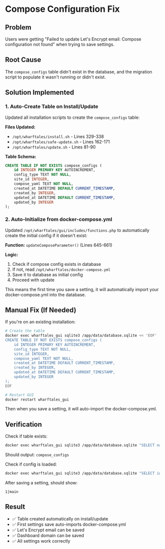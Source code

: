 # Compose Configuration Fix

## Problem
Users were getting "Failed to update Let's Encrypt email: Compose configuration not found" when trying to save settings.

## Root Cause
The `compose_configs` table didn't exist in the database, and the migration script to populate it wasn't running or didn't exist.

## Solution Implemented

### 1. Auto-Create Table on Install/Update

Updated all installation scripts to create the `compose_configs` table:

**Files Updated:**
- `/opt/wharftales/install.sh` - Lines 329-338
- `/opt/wharftales/safe-update.sh` - Lines 162-171  
- `/opt/wharftales/update.sh` - Lines 81-90

**Table Schema:**
```sql
CREATE TABLE IF NOT EXISTS compose_configs (
    id INTEGER PRIMARY KEY AUTOINCREMENT,
    config_type TEXT NOT NULL,
    site_id INTEGER,
    compose_yaml TEXT NOT NULL,
    created_at DATETIME DEFAULT CURRENT_TIMESTAMP,
    created_by INTEGER,
    updated_at DATETIME DEFAULT CURRENT_TIMESTAMP,
    updated_by INTEGER
);
```

### 2. Auto-Initialize from docker-compose.yml

Updated `/opt/wharftales/gui/includes/functions.php` to automatically create the initial config if it doesn't exist:

**Function:** `updateComposeParameter()` (Lines 645-661)

**Logic:**
1. Check if compose config exists in database
2. If not, read `/opt/wharftales/docker-compose.yml`
3. Save it to database as initial config
4. Proceed with update

This means the first time you save a setting, it will automatically import your docker-compose.yml into the database.

## Manual Fix (If Needed)

If you're on an existing installation:

```bash
# Create the table
docker exec wharftales_gui sqlite3 /app/data/database.sqlite << 'EOF'
CREATE TABLE IF NOT EXISTS compose_configs (
    id INTEGER PRIMARY KEY AUTOINCREMENT,
    config_type TEXT NOT NULL,
    site_id INTEGER,
    compose_yaml TEXT NOT NULL,
    created_at DATETIME DEFAULT CURRENT_TIMESTAMP,
    created_by INTEGER,
    updated_at DATETIME DEFAULT CURRENT_TIMESTAMP,
    updated_by INTEGER
);
EOF

# Restart GUI
docker restart wharftales_gui
```

Then when you save a setting, it will auto-import the docker-compose.yml.

## Verification

Check if table exists:

```bash
docker exec wharftales_gui sqlite3 /app/data/database.sqlite "SELECT name FROM sqlite_master WHERE type='table' AND name='compose_configs';"
```

Should output: `compose_configs`

Check if config is loaded:

```bash
docker exec wharftales_gui sqlite3 /app/data/database.sqlite "SELECT id, config_type FROM compose_configs;"
```

After saving a setting, should show:
```
1|main
```

## Result

- ✅ Table created automatically on install/update
- ✅ First settings save auto-imports docker-compose.yml
- ✅ Let's Encrypt email can be saved
- ✅ Dashboard domain can be saved
- ✅ All settings work correctly
